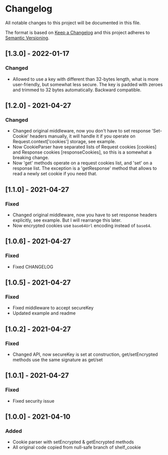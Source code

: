 # Changelog
All notable changes to this project will be documented in this file.

The format is based on [Keep a Changelog](http://keepachangelog.com/en/1.0.0/)
and this project adheres to [Semantic Versioning](http://semver.org/spec/v2.0.0.html).

## [1.3.0] - 2022-01-17
### Changed
- Allowed to use a key with different than 32-bytes length, what is more
  user-friendly, but somewhat less secure. The key is padded with zeroes and
  trimmed to 32 bytes automatically. Backward compatible.

## [1.2.0] - 2021-04-27
### Changed
- Changed original middleware, now you don't have to set response 'Set-Cookie' headers manually, it will handle it if you operate on Request.context['cookies'] storage, see example.
- Now CookieParser have separated lists of Request cookies [cookies] and Response cookies [responseCookies], so this is a somewhat a breaking change.
- Now 'get' methods operate on a request cookies list, and 'set' on a response list. The exception is a 'getResponse' method that allows to read a newly set cookie if you need that.

## [1.1.0] - 2021-04-27
### Fixed
- Changed original middleware, now you have to set response headers explicitly, see example. But I will rearrange this later.
- Now encrypted cookies use `base64Url` encoding instead of `base64`.

## [1.0.6] - 2021-04-27
### Fixed
- Fixed CHANGELOG

## [1.0.5] - 2021-04-27
### Fixed
- Fixed middleware to accept secureKey
- Updated example and readme

## [1.0.2] - 2021-04-27
### Fixed
- Changed API, now secureKey is set at construction, get/setEncrypted methods use the same signature as get/set

## [1.0.1] - 2021-04-27
### Fixed
- Fixed security issue

## [1.0.0] - 2021-04-10
### Added
- Cookie parser with setEncrypted & getEncrypted methods
- All original code copied from null-safe branch of shelf_cookie
